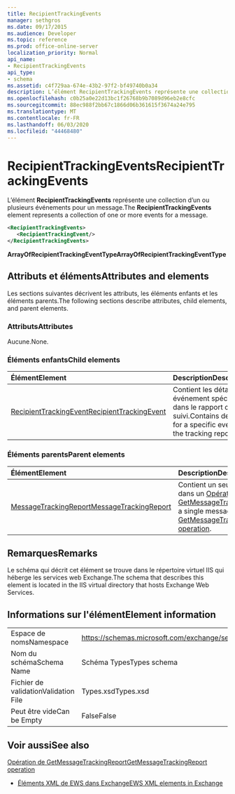 ```yaml
---
title: RecipientTrackingEvents
manager: sethgros
ms.date: 09/17/2015
ms.audience: Developer
ms.topic: reference
ms.prod: office-online-server
localization_priority: Normal
api_name:
- RecipientTrackingEvents
api_type:
- schema
ms.assetid: c4f729aa-674e-43b2-97f2-bf49740b0a34
description: L’élément RecipientTrackingEvents représente une collection d’un ou plusieurs événements pour un message.
ms.openlocfilehash: c0b25a0e22d13bc1f26768b9b7089d96eb2e8cfc
ms.sourcegitcommit: 88ec988f2bb67c1866d06b361615f3674a24e795
ms.translationtype: MT
ms.contentlocale: fr-FR
ms.lasthandoff: 06/03/2020
ms.locfileid: "44468480"
---
```

# <a name="recipienttrackingevents"></a><span data-ttu-id="e5527-103">RecipientTrackingEvents</span><span class="sxs-lookup"><span data-stu-id="e5527-103">RecipientTrackingEvents</span></span>

<span data-ttu-id="e5527-104">L’élément **RecipientTrackingEvents** représente une collection d’un ou plusieurs événements pour un message.</span><span class="sxs-lookup"><span data-stu-id="e5527-104">The **RecipientTrackingEvents** element represents a collection of one or more events for a message.</span></span> 
  
```XML
<RecipientTrackingEvents>
   <RecipientTrackingEvent/>
</RecipientTrackingEvents>
```

 <span data-ttu-id="e5527-105">**ArrayOfRecipientTrackingEventType**</span><span class="sxs-lookup"><span data-stu-id="e5527-105">**ArrayOfRecipientTrackingEventType**</span></span>
## <a name="attributes-and-elements"></a><span data-ttu-id="e5527-106">Attributs et éléments</span><span class="sxs-lookup"><span data-stu-id="e5527-106">Attributes and elements</span></span>

<span data-ttu-id="e5527-107">Les sections suivantes décrivent les attributs, les éléments enfants et les éléments parents.</span><span class="sxs-lookup"><span data-stu-id="e5527-107">The following sections describe attributes, child elements, and parent elements.</span></span>
  
### <a name="attributes"></a><span data-ttu-id="e5527-108">Attributs</span><span class="sxs-lookup"><span data-stu-id="e5527-108">Attributes</span></span>

<span data-ttu-id="e5527-109">Aucune.</span><span class="sxs-lookup"><span data-stu-id="e5527-109">None.</span></span>
  
### <a name="child-elements"></a><span data-ttu-id="e5527-110">Éléments enfants</span><span class="sxs-lookup"><span data-stu-id="e5527-110">Child elements</span></span>

|<span data-ttu-id="e5527-111">**Élément**</span><span class="sxs-lookup"><span data-stu-id="e5527-111">**Element**</span></span>|<span data-ttu-id="e5527-112">**Description**</span><span class="sxs-lookup"><span data-stu-id="e5527-112">**Description**</span></span>|
|:-----|:-----|
|[<span data-ttu-id="e5527-113">RecipientTrackingEvent</span><span class="sxs-lookup"><span data-stu-id="e5527-113">RecipientTrackingEvent</span></span>](recipienttrackingevent.md) <br/> |<span data-ttu-id="e5527-114">Contient les détails d’un événement spécifique dans le rapport de suivi.</span><span class="sxs-lookup"><span data-stu-id="e5527-114">Contains details for a specific event in the tracking report.</span></span>  <br/> |
   
### <a name="parent-elements"></a><span data-ttu-id="e5527-115">Éléments parents</span><span class="sxs-lookup"><span data-stu-id="e5527-115">Parent elements</span></span>

|<span data-ttu-id="e5527-116">**Élément**</span><span class="sxs-lookup"><span data-stu-id="e5527-116">**Element**</span></span>|<span data-ttu-id="e5527-117">**Description**</span><span class="sxs-lookup"><span data-stu-id="e5527-117">**Description**</span></span>|
|:-----|:-----|
|[<span data-ttu-id="e5527-118">MessageTrackingReport</span><span class="sxs-lookup"><span data-stu-id="e5527-118">MessageTrackingReport</span></span>](messagetrackingreport.md) <br/> |<span data-ttu-id="e5527-119">Contient un seul message renvoyé dans un [Opération de GetMessageTrackingReport](getmessagetrackingreport-operation.md).</span><span class="sxs-lookup"><span data-stu-id="e5527-119">Contains a single message that is returned in a [GetMessageTrackingReport operation](getmessagetrackingreport-operation.md).</span></span>  <br/> |
   
## <a name="remarks"></a><span data-ttu-id="e5527-120">Remarques</span><span class="sxs-lookup"><span data-stu-id="e5527-120">Remarks</span></span>

<span data-ttu-id="e5527-121">Le schéma qui décrit cet élément se trouve dans le répertoire virtuel IIS qui héberge les services web Exchange.</span><span class="sxs-lookup"><span data-stu-id="e5527-121">The schema that describes this element is located in the IIS virtual directory that hosts Exchange Web Services.</span></span>
  
## <a name="element-information"></a><span data-ttu-id="e5527-122">Informations sur l'élément</span><span class="sxs-lookup"><span data-stu-id="e5527-122">Element information</span></span>

|||
|:-----|:-----|
|<span data-ttu-id="e5527-123">Espace de noms</span><span class="sxs-lookup"><span data-stu-id="e5527-123">Namespace</span></span>  <br/> |https://schemas.microsoft.com/exchange/services/2006/types  <br/> |
|<span data-ttu-id="e5527-124">Nom du schéma</span><span class="sxs-lookup"><span data-stu-id="e5527-124">Schema Name</span></span>  <br/> |<span data-ttu-id="e5527-125">Schéma Types</span><span class="sxs-lookup"><span data-stu-id="e5527-125">Types schema</span></span>  <br/> |
|<span data-ttu-id="e5527-126">Fichier de validation</span><span class="sxs-lookup"><span data-stu-id="e5527-126">Validation File</span></span>  <br/> |<span data-ttu-id="e5527-127">Types.xsd</span><span class="sxs-lookup"><span data-stu-id="e5527-127">Types.xsd</span></span>  <br/> |
|<span data-ttu-id="e5527-128">Peut être vide</span><span class="sxs-lookup"><span data-stu-id="e5527-128">Can be Empty</span></span>  <br/> |<span data-ttu-id="e5527-129">False</span><span class="sxs-lookup"><span data-stu-id="e5527-129">False</span></span>  <br/> |
   
## <a name="see-also"></a><span data-ttu-id="e5527-130">Voir aussi</span><span class="sxs-lookup"><span data-stu-id="e5527-130">See also</span></span>



[<span data-ttu-id="e5527-131">Opération de GetMessageTrackingReport</span><span class="sxs-lookup"><span data-stu-id="e5527-131">GetMessageTrackingReport operation</span></span>](getmessagetrackingreport-operation.md)


- [<span data-ttu-id="e5527-132">Éléments XML de EWS dans Exchange</span><span class="sxs-lookup"><span data-stu-id="e5527-132">EWS XML elements in Exchange</span></span>](ews-xml-elements-in-exchange.md)

